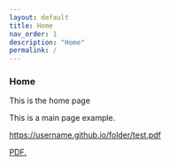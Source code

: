 ```yaml
---
layout: default
title: Home
nav_order: 1
description: "Home"
permalink: /
---
```


### Home 

This is the home page 

This is a main page example. 




https://username.github.io/folder/test.pdf

<a href="joebd.github.io/folder/test.pdf" target="_blank">PDF.</a>
